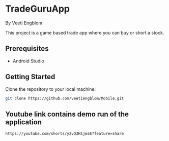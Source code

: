 # TradeGuruApp
By Veeti Engblom

This project is a game based trade app where you can buy or short a stock.

## Prerequisites

- Android Studio

## Getting Started

Clone the repository to your local machine:

```bash
git clone https://github.com/veetiengblom/Mobile.git
```

## Youtube link contains demo run of the application
```bash
https://youtube.com/shorts/y2vQ3H1jmzE?feature=share

